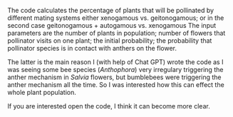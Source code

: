 The code calculates the percentage of plants that will be pollinated by different mating systems 
either xenogamous vs. geitonogamous; or in the second case geitonogamous + autogamous vs. xenogamous
The input parameters are the number of plants in population; number of flowers that pollinator visits on one plant;
the initial probability; the probability that pollinator species is in contact with anthers on the flower.

The latter is the main reason I (with help of Chat GPT) wrote the code as I was seeing some bee species (_Anthophora_) very irregulary triggering the anther mechanism in _Salvia_ flowers,
but bumblebees were triggering the anther mechanism all the time. So I was interested how this can effect the whole plant population.

If you are interested open the code, I think it can become more clear.
